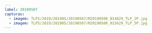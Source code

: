 ```yaml
---
label: 20190507
capturas:
  - imagem: TLP2/2019/201905/20190507/M20190508_014829_TLP_2P.jpg
  - imagem: TLP5/2019/201905/20190507/M20190508_015629_TLP_5P.jpg
---
```

